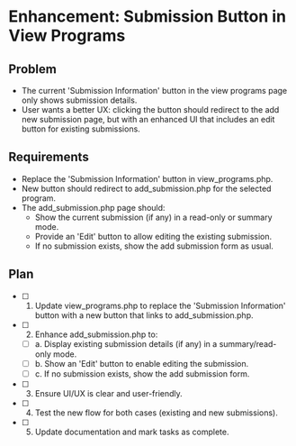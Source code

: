 # Enhancement: Submission Button in View Programs

## Problem
- The current 'Submission Information' button in the view programs page only shows submission details.
- User wants a better UX: clicking the button should redirect to the add new submission page, but with an enhanced UI that includes an edit button for existing submissions.

## Requirements
- Replace the 'Submission Information' button in view_programs.php.
- New button should redirect to add_submission.php for the selected program.
- The add_submission.php page should:
  - Show the current submission (if any) in a read-only or summary mode.
  - Provide an 'Edit' button to allow editing the existing submission.
  - If no submission exists, show the add submission form as usual.

## Plan
- [ ] 1. Update view_programs.php to replace the 'Submission Information' button with a new button that links to add_submission.php.
- [ ] 2. Enhance add_submission.php to:
    - [ ] a. Display existing submission details (if any) in a summary/read-only mode.
    - [ ] b. Show an 'Edit' button to enable editing the submission.
    - [ ] c. If no submission exists, show the add submission form.
- [ ] 3. Ensure UI/UX is clear and user-friendly.
- [ ] 4. Test the new flow for both cases (existing and new submissions).
- [ ] 5. Update documentation and mark tasks as complete. 